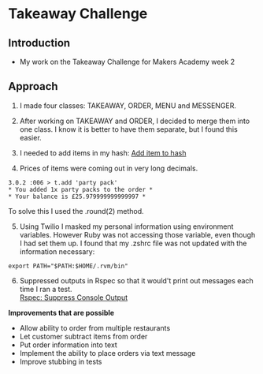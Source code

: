 Takeaway Challenge
==================
Introduction
---------

* My work on the Takeaway Challenge for Makers Academy week 2

Approach
-------
1. I made four classes: TAKEAWAY, ORDER, MENU and MESSENGER.

2. After working on TAKEAWAY and ORDER, I decided to merge them into one class.  I know it is better to have them separate, but I found this easier.

3. I needed to add items in my hash: [Add item to hash ](https://stackoverflow.com/questions/9571768/how-to-add-new-item-to-hash)

4. Prices of items were coming out in very long decimals.  
```
3.0.2 :006 > t.add 'party pack'
* You added 1x party packs to the order *
* Your balance is £25.979999999999997 *
```
To solve this I used the .round(2) method.

5. Using Twilio I masked my personal information using environment variables.  However Ruby was not accessing those variable, even though I had set them up.  I found that my .zshrc file was not updated with the information necessary:

```
export PATH="$PATH:$HOME/.rvm/bin"
```

6. Suppressed outputs in Rspec so that it would't print out messages each time I ran a test.  
[Rspec: Suppress Console Output ](https://stackoverflow.com/questions/15430551/suppress-console-output-during-rspec-tests)

**Improvements that are possible**

* Allow ability to order from multiple restaurants
* Let customer subtract items from order
* Put order information into text 
* Implement the ability to place orders via text message
* Improve stubbing in tests
